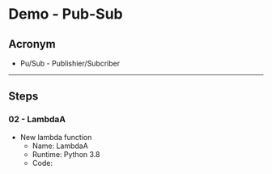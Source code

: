 # Demo - Pub-Sub

## Acronym
* Pu/Sub - Publishier/Subcriber

---

## Steps


### 02 - LambdaA
* New lambda function
  * Name: LambdaA
  * Runtime: Python 3.8
  * Code:
````py

````
  
